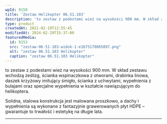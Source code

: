 ```yaml
---
wpId: 9150
title: 'Zestaw Helikopter 06.51.103'
description: 'to zestaw z podestami wież na wysokości 900 mm. W skład zestawu wchodzą ześlizg, ścianka wspinaczkowa z otworami, drabinka linowa, daszek krzyżowy imitujący śmigło, ścianka z uchwytami, wypełnienia z bulajami oraz specjalne wypełnienia w kształcie nawiązującym do helikoptera. Solidna, stalowa konstrukcja jest malowana proszkowo, a dachy i wypełnienia są wykonane z fantazyjnie grawerowanych płyt HDPE ...'
type: product
createdAt: 2021-02-19T12:55:45
modifiedAt: 2024-02-29T15:37:00
featuredMedia:
  id: 9153
  src: "zestaw-06-51-103-widok-1-e1675170865897.png"
  alt: "zestaw 06.51.103 Helikopter"
  caption: "zestaw 06.51.103 Helikopter"
---
```



to zestaw z podestami wież na wysokości 900 mm. W skład zestawu wchodzą ześlizg, ścianka wspinaczkowa z otworami, drabinka linowa, daszek krzyżowy imitujący śmigło, ścianka z uchwytami, wypełnienia z bulajami oraz specjalne wypełnienia w kształcie nawiązującym do helikoptera.

Solidna, stalowa konstrukcja jest malowana proszkowo, a dachy i wypełnienia są wykonane z fantazyjnie grawerowanych płyt HDPE – gwarantuje to trwałość i estetykę na długie lata.

* * *